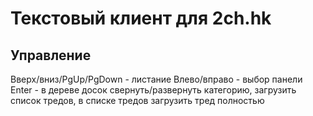 Текстовый клиент для 2ch.hk
===========================

Управление 
----------

Вверх/вниз/PgUp/PgDown - листание
Влево/вправо - выбор панели
Enter - в дереве досок свернуть/развернуть категорию, загрузить список тредов, в списке тредов загрузить тред полностью

